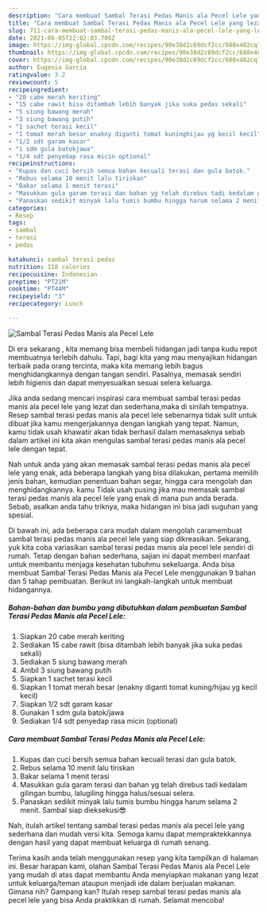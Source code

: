 ```yaml
---
description: "Cara membuat Sambal Terasi Pedas Manis ala Pecel Lele yang lezat dan Mudah Dibuat"
title: "Cara membuat Sambal Terasi Pedas Manis ala Pecel Lele yang lezat dan Mudah Dibuat"
slug: 711-cara-membuat-sambal-terasi-pedas-manis-ala-pecel-lele-yang-lezat-dan-mudah-dibuat
date: 2021-06-05T22:02:03.786Z
image: https://img-global.cpcdn.com/recipes/90e38d2c69dcf2cc/680x482cq70/sambal-terasi-pedas-manis-ala-pecel-lele-foto-resep-utama.jpg
thumbnail: https://img-global.cpcdn.com/recipes/90e38d2c69dcf2cc/680x482cq70/sambal-terasi-pedas-manis-ala-pecel-lele-foto-resep-utama.jpg
cover: https://img-global.cpcdn.com/recipes/90e38d2c69dcf2cc/680x482cq70/sambal-terasi-pedas-manis-ala-pecel-lele-foto-resep-utama.jpg
author: Eugenia Garcia
ratingvalue: 3.2
reviewcount: 5
recipeingredient:
- "20 cabe merah keriting"
- "15 cabe rawit bisa ditambah lebih banyak jika suka pedas sekali"
- "5 siung bawang merah"
- "3 siung bawang putih"
- "1 sachet terasi kecil"
- "1 tomat merah besar enakny diganti tomat kuninghijau yg kecil kecil"
- "1/2 sdt garam kasar"
- "1 sdm gula batokjawa"
- "1/4 sdt penyedap rasa micin optional"
recipeinstructions:
- "Kupas dan cuci bersih semua bahan kecuali terasi dan gula batok."
- "Rebus selama 10 menit lalu tiriskan"
- "Bakar selama 1 menit terasi"
- "Masukkan gula garam terasi dan bahan yg telah direbus tadi kedalam gilingan bumbu, lalugiling hingga halus/sesuai selera."
- "Panaskan sedikit minyak lalu tumis bumbu hingga harum selama 2 menit. Sambal siap dieksekusi😎"
categories:
- Resep
tags:
- sambal
- terasi
- pedas

katakunci: sambal terasi pedas 
nutrition: 118 calories
recipecuisine: Indonesian
preptime: "PT21M"
cooktime: "PT44M"
recipeyield: "3"
recipecategory: Lunch

---
```



![Sambal Terasi Pedas Manis ala Pecel Lele](https://img-global.cpcdn.com/recipes/90e38d2c69dcf2cc/680x482cq70/sambal-terasi-pedas-manis-ala-pecel-lele-foto-resep-utama.jpg)

Di era  sekarang , kita memang bisa membeli hidangan jadi tanpa kudu repot membuatnya terlebih dahulu. Tapi, bagi kita yang mau menyajikan hidangan terbaik pada orang tercinta, maka kita memang lebih bagus menghidangkannya dengan tangan sendiri. Pasalnya, memasak sendiri lebih higienis dan dapat menyesuaikan sesuai selera keluarga.

Jika anda sedang mencari inspirasi cara membuat sambal terasi pedas manis ala pecel lele yang lezat dan sederhana,maka di sinilah tempatnya. Resep sambal terasi pedas manis ala pecel lele  sebenarnya tidak sulit untuk dibuat jika kamu mengerjakannya dengan langkah yang tepat. Namun, kamu tidak usah khawatir akan tidak berhasil dalam memasaknya 
sebab dalam artikel ini kita akan mengulas sambal terasi pedas manis ala pecel lele dengan tepat.  



Nah untuk anda yang akan memasak sambal terasi pedas manis ala pecel lele yang enak, ada beberapa langkah yang bisa dilakukan, pertama memilih jenis bahan, kemudian penentuan bahan segar, hingga cara mengolah dan menghidangkannya. kamu Tidak usah pusing jika mau memasak sambal terasi pedas manis ala pecel lele yang enak di mana pun anda berada. Sebab, asalkan anda  tahu triknya, maka hidangan ini bisa jadi suguhan yang spesial.

Di bawah ini, ada beberapa cara mudah dalam mengolah caramembuat sambal terasi pedas manis ala pecel lele yang siap dikreasikan. Sekarang, yuk kita coba variasikan sambal terasi pedas manis ala pecel lele sendiri di rumah. Tetap dengan bahan sederhana, sajian ini dapat memberi manfaat untuk membantu menjaga kesehatan tubuhmu sekeluarga. Anda bisa membuat Sambal Terasi Pedas Manis ala Pecel Lele menggunakan 9 bahan dan 5 tahap pembuatan. Berikut ini langkah-langkah untuk membuat hidangannya.

<!--inarticleads1-->

##### Bahan-bahan dan bumbu yang dibutuhkan dalam pembuatan Sambal Terasi Pedas Manis ala Pecel Lele:

1. Siapkan 20 cabe merah keriting
1. Sediakan 15 cabe rawit (bisa ditambah lebih banyak jika suka pedas sekali)
1. Sediakan 5 siung bawang merah
1. Ambil 3 siung bawang putih
1. Siapkan 1 sachet terasi kecil
1. Siapkan 1 tomat merah besar (enakny diganti tomat kuning/hijau yg kecil kecil)
1. Siapkan 1/2 sdt garam kasar
1. Gunakan 1 sdm gula batok/jawa
1. Sediakan 1/4 sdt penyedap rasa micin (optional)




<!--inarticleads2-->

##### Cara membuat Sambal Terasi Pedas Manis ala Pecel Lele:

1. Kupas dan cuci bersih semua bahan kecuali terasi dan gula batok.
1. Rebus selama 10 menit lalu tiriskan
1. Bakar selama 1 menit terasi
1. Masukkan gula garam terasi dan bahan yg telah direbus tadi kedalam gilingan bumbu, lalugiling hingga halus/sesuai selera.
1. Panaskan sedikit minyak lalu tumis bumbu hingga harum selama 2 menit. Sambal siap dieksekusi😎




Nah, itulah artikel tentang  sambal terasi pedas manis ala pecel lele  yang sederhana dan mudah versi kita. Semoga kamu dapat mempraktekkannya dengan hasil yang dapat membuat keluarga di rumah senang. 

Terima kasih anda telah menggunakan resep yang kita tampilkan di halaman ini. Besar harapan kami, olahan  Sambal Terasi Pedas Manis ala Pecel Lele yang mudah di atas dapat membantu Anda menyiapkan makanan yang lezat untuk keluarga/teman ataupun menjadi ide dalam berjualan makanan. Gimana nih? Gampang kan? Itulah resep sambal terasi pedas manis ala pecel lele yang bisa Anda praktikkan di rumah. Selamat mencoba!

